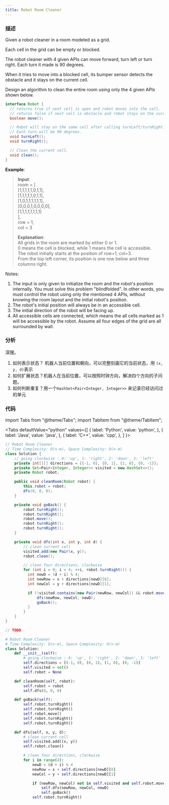 ```yaml
---
title: Robot Room Cleaner
---
```


### 描述

Given a robot cleaner in a room modeled as a grid.

Each cell in the grid can be empty or blocked.

The robot cleaner with 4 given APIs can move forward, turn left or turn right. Each turn it made is 90 degrees.

When it tries to move into a blocked cell, its bumper sensor detects the obstacle and it stays on the current cell.

Design an algorithm to clean the entire room using only the 4 given APIs shown below.

```java
interface Robot {
  // returns true if next cell is open and robot moves into the cell.
  // returns false if next cell is obstacle and robot stays on the current cell.
  boolean move();

  // Robot will stay on the same cell after calling turnLeft/turnRight.
  // Each turn will be 90 degrees.
  void turnLeft();
  void turnRight();

  // Clean the current cell.
  void clean();
}
```

**Example**:

> **Input**:  
> room = [  
> [1,1,1,1,1,0,1,1],  
> [1,1,1,1,1,0,1,1],  
> [1,0,1,1,1,1,1,1],  
> [0,0,0,1,0,0,0,0],  
> [1,1,1,1,1,1,1,1]  
> ],  
> row = 1,  
> col = 3
>
> **Explanation**:  
> All grids in the room are marked by either 0 or 1.  
> 0 means the cell is blocked, while 1 means the cell is accessible.  
> The robot initially starts at the position of row=1, col=3.  
> From the top left corner, its position is one row below and three columns right.

Notes:

1. The input is only given to initialize the room and the robot's position internally. You must solve this problem "blindfolded". In other words, you must control the robot using only the mentioned 4 APIs, without knowing the room layout and the initial robot's position.
1. The robot's initial position will always be in an accessible cell.
1. The initial direction of the robot will be facing up.
1. All accessible cells are connected, which means the all cells marked as 1 will be accessible by the robot.
   Assume all four edges of the grid are all surrounded by wall.

### 分析

深搜。

1. 如何表示状态？ 机器人当前位置和朝向，可以完整刻画它的当前状态，用 `(x, y, d)`表示
1. 如何扩展状态？机器人在当前位置，可以按照时钟方向，解决四个方向的子问题。
1. 如何判断重复？用一个`HashSet<Pair<Integer, Integer>>` 来记录已经访问过的单元

### 代码

import Tabs from "@theme/Tabs";
import TabItem from "@theme/TabItem";

<Tabs
defaultValue="python"
values={[
{ label: 'Python', value: 'python', },
{ label: 'Java', value: 'java', },
{ label: 'C++', value: 'cpp', },
]
}>
<TabItem value="java">

```java
// Robot Room Cleaner
// Time Complexity: O(n-m), Space Complexity: O(n-m)
class Solution {
    // going clockwise : 0: 'up', 1: 'right', 2: 'down', 3: 'left'
    private int[][] directions = {{-1, 0}, {0, 1}, {1, 0}, {0, -1}};
    private Set<Pair<Integer, Integer>> visited = new HashSet<>();
    private Robot robot;

    public void cleanRoom(Robot robot) {
        this.robot = robot;
        dfs(0, 0, 0);
    }

    private void goBack() {
        robot.turnRight();
        robot.turnRight();
        robot.move();
        robot.turnRight();
        robot.turnRight();
    }

    private void dfs(int x, int y, int d) {
        // clean current cell
        visited.add(new Pair(x, y));
        robot.clean();

        // clean four directions, clockwise
        for (int i = 0; i < 4; ++i, robot.turnRight()) {
          int newD = (d + i) % 4;
          int newRow = x + directions[newD][0];
          int newCol = y + directions[newD][1];

          if (!visited.contains(new Pair(newRow, newCol)) && robot.move()) {
              dfs(newRow, newCol, newD);
              goBack();
          }
        }
    }
}
```

</TabItem>
<TabItem value="cpp">

```cpp
// TODO
```

</TabItem>

<TabItem value="python">

```python
# Robot Room Cleaner
# Time Complexity: O(n-m), Space Complexity: O(n-m)
class Solution:
    def __init__(self):
        # going clockwise : 0: 'up', 1: 'right', 2: 'down', 3: 'left'
        self.directions = [(-1, 0), (0, 1), (1, 0), (0, -1)]
        self.visited = set()
        self.robot = None

    def cleanRoom(self, robot):
        self.robot = robot
        self.dfs(0, 0, 0)

    def goBack(self):
        self.robot.turnRight()
        self.robot.turnRight()
        self.robot.move()
        self.robot.turnRight()
        self.robot.turnRight()

    def dfs(self, x, y, d):
        # clean current cell
        self.visited.add((x, y))
        self.robot.clean()

        # clean four directions, clockwise
        for i in range(4):
            newD = (d + i) % 4
            newRow = x + self.directions[newD][0]
            newCol = y + self.directions[newD][1]

            if (newRow, newCol) not in self.visited and self.robot.move():
                self.dfs(newRow, newCol, newD)
                self.goBack()
            self.robot.turnRight()
```

</TabItem>
</Tabs>
